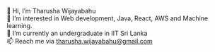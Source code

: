 👋 Hi, I’m Tharusha Wijayabahu\
👀 I’m interested in Web development, Java, React, AWS and Machine learning. \
🌱 I’m currently an undergraduate in IIT Sri Lanka\
📫 Reach me via tharusha.wijayabahu@gmail.com
